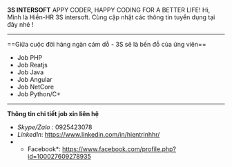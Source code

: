 **3S INTERSOFT** APPY CODER, HAPPY CODING FOR A BETTER LIFE!
Hi, Mình là Hiền-HR 3S intersoft. Cùng cập nhật các thông tin tuyển dụng tại đây nhé !
***
==Giữa cuộc đời hàng ngàn cám dỗ - 3S sẽ là bến đỗ của ứng viên==
- Job PHP
- Job Reatjs
- Job Java
- Job Angular
- Job NetCore
- Job Python/C+
***
**Thông tin chi tiết job xin liên hệ**
- *Skype/Zalo* : 0925423078
- *Linkedln*: https://www.linkedin.com/in/hientrinhhr/
- * Facebook*: https://www.facebook.com/profile.php?id=100027609278935
